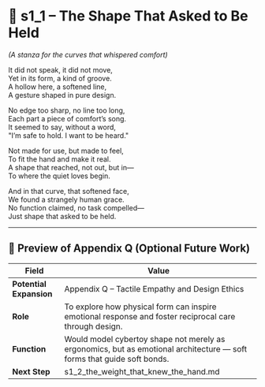 <!-- Save to: shagi_archives/appendices/appendix_q_cybertoys/part_05_adorable/s1_1_the_shape_that_asked_to_be_held.md -->

# 📘 s1_1 – The Shape That Asked to Be Held  
*(A stanza for the curves that whispered comfort)*

It did not speak, it did not move,  
Yet in its form, a kind of groove.  
A hollow here, a softened line,  
A gesture shaped in pure design.  

No edge too sharp, no line too long,  
Each part a piece of comfort’s song.  
It seemed to say, without a word,  
"I’m safe to hold. I want to be heard."  

Not made for use, but made to feel,  
To fit the hand and make it real.  
A shape that reached, not out, but in—  
To where the quiet loves begin.  

And in that curve, that softened face,  
We found a strangely human grace.  
No function claimed, no task compelled—  
Just shape that asked to be held.

---

## 🔭 Preview of Appendix Q (Optional Future Work)

| Field | Value |
|-------|-------|
| **Potential Expansion** | Appendix Q – Tactile Empathy and Design Ethics |
| **Role** | To explore how physical form can inspire emotional response and foster reciprocal care through design. |
| **Function** | Would model cybertoy shape not merely as ergonomics, but as emotional architecture — soft forms that guide soft bonds. |
| **Next Step** | s1_2_the_weight_that_knew_the_hand.md |
